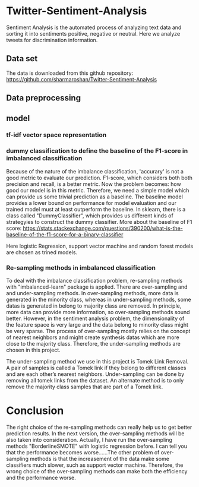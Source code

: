 # Twitter-Sentiment-Analysis
Sentiment Analysis is the automated process of analyzing text data and sorting it into sentiments positive, negative or neutral. Here we analyze tweets for discrimination information.

## Data set
The data is downloaded from this github repository:
https://github.com/sharmaroshan/Twitter-Sentiment-Analysis
## Data preprocessing
## model
### tf-idf vector space representation

### dummy classification to define the baseline of the F1-score in imbalanced classification
Because of the nature of the imbalance classification, 'accurary' is not a good metric to evaluate our prediction. F1-score, which considers both both precision and recall, is a better metric. Now the problem becomes: how good our model is in this metric. Therefore, we need a simple model which can provide us some trivial prediction as a baseline. The baseline model provides a lower bound on performance for model evaluation and our trained model must at least outperform the baseline. In sklearn, there is a class called "DummyClassifier", which provides us different kinds of strategyies to construct the dummy classifier.
More about the baseline of F1 score:
https://stats.stackexchange.com/questions/390200/what-is-the-baseline-of-the-f1-score-for-a-binary-classifier

Here logistic Regression, support vector machine and random forest models are chosen as trined models. 

### Re-sampling methods in imbalanced classification
To deal with the imbalance classification problem, re-sampling methods with "imbalanced-learn" package is applied.
There are over-sampling and and under-sampling methods. In over-sampling methods, more data is generated in the minority class, whereas in under-sampling methods, some datas is generated in belong to majority class are removed. In principle, more data can provide more information, so over-sampling methods sound better. However, in the sentiment analysis problem, the dimensionality of the feature space is very large and the data belong to minority class might be very sparse. The process of over-sampling mostly relies on the concept of nearest neighbors and might create synthesis datas which are more close to the majority class. Therefore, the under-sampling methods are chosen in this project.

The under-sampling method we use in this project is Tomek Link Removal. A pair of samples is called a Tomek link if they belong to different classes and are each other’s nearest neighbors. Under-sampling can be done by removing all tomek links from the dataset. An alternate method is to only remove the majority class samples that are part of a Tomek link.


# Conclusion 
The right choice of the re-sampling methods can really help us to get better prediction results. In the next version, the over-sampling methods will be also taken into consideration. Actually, I have run the over-sampling methods "BorderlineSMOTE" with logistic regression before. I can tell you that the performance becomes worse......The other problem of over-sampling methods is that the increasement of the data make some classifiers much slower, such as support vector machine. Therefore, the wrong choice of the over-sampling methods can make both the efficiency and the performance worse.
